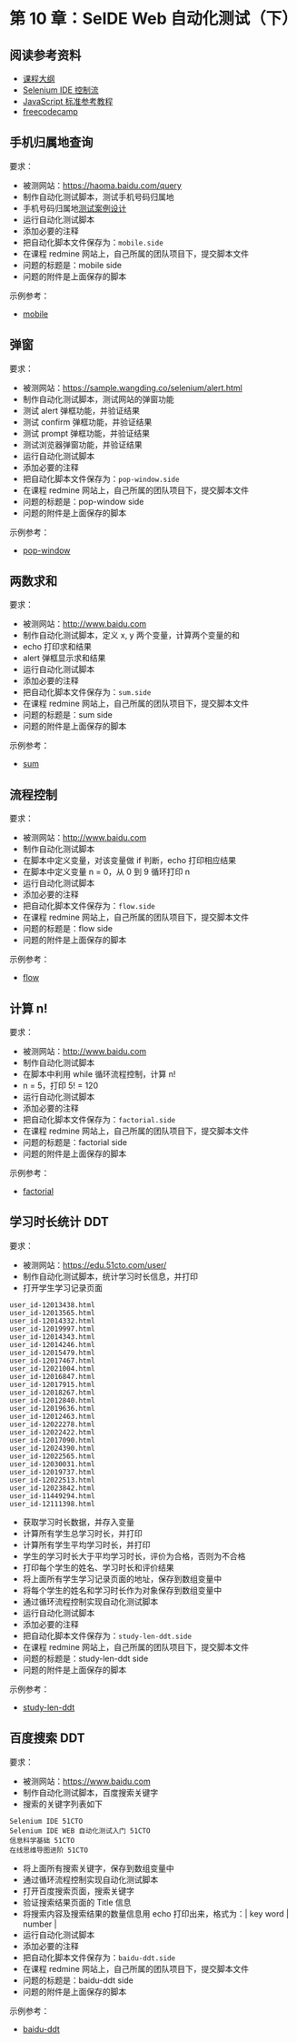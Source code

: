 # 第 10 章：SeIDE Web 自动化测试（下）

## 阅读参考资料

- [课程大纲](http://naotu.baidu.com/file/3eac522d757bf8b4822b37280d5c4ff7?token=2ea0dfb5502d6a4e)
- [Selenium IDE 控制流](https://selenium.wangding.co/control-flow.html)
- [JavaScript 标准参考教程](http://JavaScript.ruanyifeng.com)
- [freecodecamp](https://freecodecamp.cn/)

## 手机归属地查询

要求：
- 被测网站：https://haoma.baidu.com/query
- 制作自动化测试脚本，测试手机号码归属地
- 手机号码归属地[测试案例设计](https://processon.com/view/581805e0e4b09047a82bd47c)
- 运行自动化测试脚本
- 添加必要的注释
- 把自动化脚本文件保存为：`mobile.side`
- 在课程 redmine 网站上，自己所属的团队项目下，提交脚本文件
- 问题的标题是：mobile side
- 问题的附件是上面保存的脚本

示例参考：
- [mobile](https://github.com/wangding/selenium-ide-demo/blob/master/test/mobile.side)

## 弹窗

要求：
- 被测网站：https://sample.wangding.co/selenium/alert.html
- 制作自动化测试脚本，测试网站的弹窗功能
- 测试 alert 弹框功能，并验证结果
- 测试 confirm 弹框功能，并验证结果
- 测试 prompt 弹框功能，并验证结果
- 测试浏览器弹窗功能，并验证结果
- 运行自动化测试脚本
- 添加必要的注释
- 把自动化脚本文件保存为：`pop-window.side`
- 在课程 redmine 网站上，自己所属的团队项目下，提交脚本文件
- 问题的标题是：pop-window side
- 问题的附件是上面保存的脚本

示例参考：
- [pop-window](https://github.com/wangding/selenium-ide-demo/blob/master/test/pop-window.side)

## 两数求和

要求：
- 被测网站：http://www.baidu.com
- 制作自动化测试脚本，定义 x, y 两个变量，计算两个变量的和
- echo 打印求和结果
- alert 弹框显示求和结果
- 运行自动化测试脚本
- 添加必要的注释
- 把自动化脚本文件保存为：`sum.side`
- 在课程 redmine 网站上，自己所属的团队项目下，提交脚本文件
- 问题的标题是：sum side
- 问题的附件是上面保存的脚本

示例参考：
- [sum](https://github.com/wangding/selenium-ide-demo/blob/master/test/sum.side)

## 流程控制

要求：
- 被测网站：http://www.baidu.com
- 制作自动化测试脚本
- 在脚本中定义变量，对该变量做 if 判断，echo 打印相应结果
- 在脚本中定义变量 n = 0，从 0 到 9 循环打印 n
- 运行自动化测试脚本
- 添加必要的注释
- 把自动化脚本文件保存为：`flow.side`
- 在课程 redmine 网站上，自己所属的团队项目下，提交脚本文件
- 问题的标题是：flow side
- 问题的附件是上面保存的脚本

示例参考：
- [flow](https://github.com/wangding/selenium-ide-demo/blob/master/test/flow.side)

## 计算 n!

要求：
- 被测网站：http://www.baidu.com
- 制作自动化测试脚本
- 在脚本中利用 while 循环流程控制，计算 n!
- n = 5，打印 5! = 120
- 运行自动化测试脚本
- 添加必要的注释
- 把自动化脚本文件保存为：`factorial.side`
- 在课程 redmine 网站上，自己所属的团队项目下，提交脚本文件
- 问题的标题是：factorial side
- 问题的附件是上面保存的脚本

示例参考：
- [factorial](https://github.com/wangding/selenium-ide-demo/blob/master/test/factorial.side)

## 学习时长统计 DDT

要求：
- 被测网站：https://edu.51cto.com/user/
- 制作自动化测试脚本，统计学习时长信息，并打印
- 打开学生学习记录页面
```
user_id-12013438.html
user_id-12013565.html
user_id-12014332.html
user_id-12019997.html
user_id-12014343.html
user_id-12014246.html
user_id-12015479.html
user_id-12017467.html
user_id-12021004.html
user_id-12016847.html
user_id-12017915.html
user_id-12018267.html
user_id-12012840.html
user_id-12019636.html
user_id-12012463.html
user_id-12022278.html
user_id-12022422.html
user_id-12017090.html
user_id-12024390.html
user_id-12022565.html
user_id-12030031.html
user_id-12019737.html
user_id-12022513.html
user_id-12023842.html
user_id-11449294.html
user_id-12111398.html
```
- 获取学习时长数据，并存入变量
- 计算所有学生总学习时长，并打印
- 计算所有学生平均学习时长，并打印
- 学生的学习时长大于平均学习时长，评价为合格，否则为不合格
- 打印每个学生的姓名、学习时长和评价结果
- 将上面所有学生学习记录页面的地址，保存到数组变量中
- 将每个学生的姓名和学习时长作为对象保存到数组变量中
- 通过循环流程控制实现自动化测试脚本
- 运行自动化测试脚本
- 添加必要的注释
- 把自动化脚本文件保存为：`study-len-ddt.side`
- 在课程 redmine 网站上，自己所属的团队项目下，提交脚本文件
- 问题的标题是：study-len-ddt side
- 问题的附件是上面保存的脚本

示例参考：
- [study-len-ddt](https://github.com/wangding/selenium-ide-demo/blob/master/test/study-len-ddt.side)


## 百度搜索 DDT

要求：
- 被测网站：https://www.baidu.com
- 制作自动化测试脚本，百度搜索关键字
- 搜索的关键字列表如下
```
Selenium IDE 51CTO
Selenium IDE WEB 自动化测试入门 51CTO
信息科学基础 51CTO
在线思维导图进阶 51CTO
```
- 将上面所有搜索关键字，保存到数组变量中
- 通过循环流程控制实现自动化测试脚本
- 打开百度搜索页面，搜索关键字
- 验证搜索结果页面的 Title 信息
- 将搜索内容及搜索结果的数量信息用 echo 打印出来，格式为：| key word | number |
- 运行自动化测试脚本
- 添加必要的注释
- 把自动化脚本文件保存为：`baidu-ddt.side`
- 在课程 redmine 网站上，自己所属的团队项目下，提交脚本文件
- 问题的标题是：baidu-ddt side
- 问题的附件是上面保存的脚本

示例参考：
- [baidu-ddt](https://github.com/wangding/selenium-ide-demo/blob/master/test/baidu-ddt.side)
